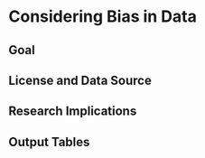 # Considering Bias in Data

## Goal

## License and Data Source

## Research Implications

## Output Tables

